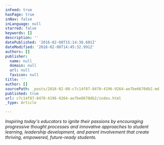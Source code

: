 ```yaml
---
inFeed: true
hasPage: true
inNav: false
inLanguage: null
starred: false
keywords: []
description: ''
datePublished: '2016-02-08T15:14:38.601Z'
dateModified: '2016-02-08T14:45:32.991Z'
authors: []
publisher:
  name: null
  domain: null
  url: null
  favicon: null
title: ''
author: []
sourcePath: _posts/2016-02-08-c7c14f87-8470-4196-9264-ae7be6670db2.md
published: true
url: c7c14f87-8470-4196-9264-ae7be6670db2/index.html
_type: Article

---
```

_Inspiring today's educators to ignite their passions by encouraging progressive thought processes and innovative approaches to student learning, leadership development, and parent involvement that create thriving, empowered, future-ready students._